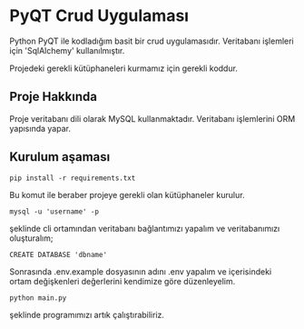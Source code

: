 # PyQT Crud Uygulaması

Python PyQT ile kodladığım basit bir crud uygulamasıdır. Veritabanı işlemleri için 'SqlAlchemy' kullanılmıştır.


Projedeki gerekli kütüphaneleri kurmamız için gerekli koddur.

## Proje Hakkında

Proje veritabanı dili olarak MySQL kullanmaktadır. Veritabanı işlemlerini ORM yapısında yapar.

## Kurulum aşaması
```
pip install -r requirements.txt 
```

Bu komut ile beraber projeye gerekli olan kütüphaneler kurulur.

```
mysql -u 'username' -p
```

şeklinde cli ortamından veritabanı bağlantımızı yapalım ve veritabanımızı oluşturalım;

```
CREATE DATABASE 'dbname'
```

Sonrasında .env.example dosyasının adını .env yapalım ve içerisindeki ortam değişkenleri değerlerini kendimize göre düzenleyelim.

```
python main.py
```

şeklinde programımızı artık çalıştırabiliriz.
